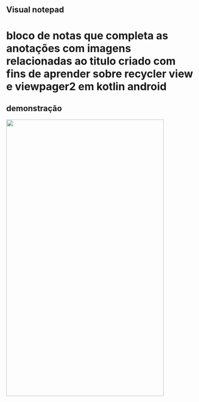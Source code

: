 ## Visual notepad
# bloco de notas que completa as anotações com imagens relacionadas ao titulo criado com fins de aprender sobre recycler view e viewpager2 em kotlin android
## demonstração
<img src="https://s10.gifyu.com/images/recording_20211114-194636.gif" width="420" height="740" />
